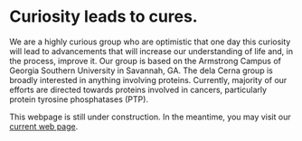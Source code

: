 ---
---

# Curiosity leads to cures.

We are a highly curious group who are optimistic that one day this curiosity will lead to advancements that will increase our understanding of life and, in the process, improve it. Our group is based on the Armstrong Campus of Georgia Southern University in Savannah, GA. The dela Cerna group is broadly interested in anything involving proteins. Currently, majority of our efforts are directed towards proteins involved in cancers, particularly protein tyrosine phosphatases (PTP). 

This webpage is still under construction. In the meantime, you may visit our [current web page](https://sites.google.com/georgiasouthern.edu/dcproteinsci/).
